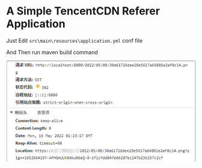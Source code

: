 # A Simple TencentCDN Referer Application

Just Edit `src\main\resources\application.yml` conf file

And Then run maven build command

![alt](20220516132049.png)